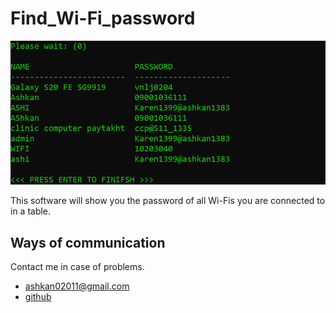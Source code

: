 # Find_Wi-Fi_password

![Logo](https://github.com/ashkan0201/Find_Wi-Fi_password/blob/main/img/for_program.png?raw=true)

This software will show you the password of all Wi-Fis you are connected to in a table.

## Ways of communication

Contact me in case of problems.

- ashkan02011@gmail.com
- [github](https://github.com/ashkan0201)
